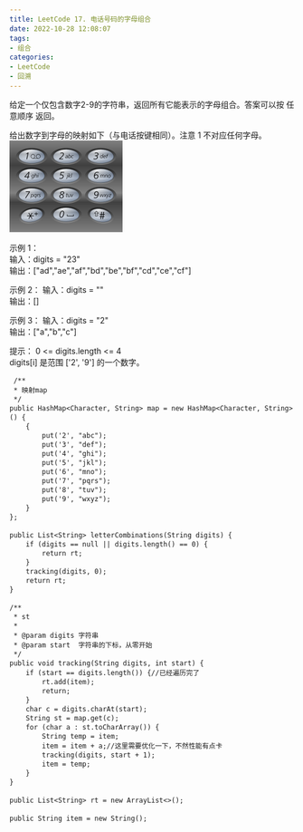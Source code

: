 ```yaml
---
title: LeetCode 17. 电话号码的字母组合
date: 2022-10-28 12:08:07
tags: 
- 组合
categories:
- LeetCode
- 回溯
---
```


给定一个仅包含数字2-9的字符串，返回所有它能表示的字母组合。答案可以按 任意顺序 返回。

给出数字到字母的映射如下（与电话按键相同）。注意 1 不对应任何字母。
![](../images/leetCode17/200px-telephone-keypad2svg.png)

<!--more-->

示例 1：  
输入：digits = "23"  
输出：["ad","ae","af","bd","be","bf","cd","ce","cf"]  

示例 2：
输入：digits = ""  
输出：[]  

示例 3：
输入：digits = "2"  
输出：["a","b","c"]  

提示：
0 <= digits.length <= 4  
digits[i] 是范围 ['2', '9'] 的一个数字。  

```
 /**
 * 映射map
 */
public HashMap<Character, String> map = new HashMap<Character, String>() {
    {
        put('2', "abc");
        put('3', "def");
        put('4', "ghi");
        put('5', "jkl");
        put('6', "mno");
        put('7', "pqrs");
        put('8', "tuv");
        put('9', "wxyz");
    }
};

public List<String> letterCombinations(String digits) {
    if (digits == null || digits.length() == 0) {
        return rt;
    }
    tracking(digits, 0);
    return rt;
}

/**
 * st
 *
 * @param digits 字符串
 * @param start  字符串的下标，从零开始
 */
public void tracking(String digits, int start) {
    if (start == digits.length()) {//已经遍历完了
        rt.add(item);
        return;
    }
    char c = digits.charAt(start);
    String st = map.get(c);
    for (char a : st.toCharArray()) {
        String temp = item;
        item = item + a;//这里需要优化一下，不然性能有点卡
        tracking(digits, start + 1);
        item = temp;
    }
}

public List<String> rt = new ArrayList<>();

public String item = new String();


```